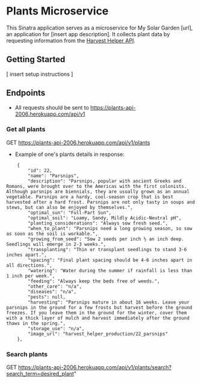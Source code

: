 # Plants Microservice
This Sinatra application serves as a microservice for My Solar Garden [url], an application for [insert app description]. It collects plant data by requesting information from the [Harvest Helper API](https://github.com/damwhit/harvest_helper).

## Getting Started
[ insert setup instructions ]

## Endpoints
- All requests should be sent to https://plants-api-2006.herokuapp.com/api/v1

### Get all plants
GET https://plants-api-2006.herokuapp.com/api/v1/plants

- Example of one's plants details in response:

```
    {
        "id": 22,
        "name": "Parsnips",
        "description": "Parsnips, popular with ancient Greeks and Romans, were brought over to the Americas with the first colonists. Although parsnips are biennials, they are usually grown as an annual vegetable. Parsnips are a hardy, cool-season crop that is best harvested after a hard frost. Parsnips are not only tasty in soups and stews, but can also be enjoyed by themselves.",
        "optimal_sun": "Full-Part Sun",
        "optimal_soil": "Loamy, Sandy, Mildly Acidic-Neutral pH",
        "planting_considerations": "Always sow fresh seed.",
        "when_to_plant": "Parsnips need a long growing season, so sow as soon as the soil is workable.",
        "growing_from_seed": "Sow 2 seeds per inch ½ an inch deep. Seedlings will emerge in 2-3 weeks.",
        "transplanting": "Thin or transplant seedlings to stand 3-6 inches apart.",
        "spacing": "Final plant spacing should be 4-6 inches apart in all directions.",
        "watering": "Water during the summer if rainfall is less than 1 inch per week.",
        "feeding": "Always keep the beds free of weeds.",
        "other_care": "n/a",
        "diseases": "n/a",
        "pests": null,
        "harvesting": "Parsnips mature in about 16 weeks. Leave your parsnips in the ground for a few frosts but harvest before the ground freezes. If you leave them in the ground for the winter, cover them with a thick layer of mulch and harvest immediately after the ground thaws in the spring.",
        "storage_use": "n/a",
        "image_url": "harvest_helper_production/22_parsnips"
    },
```

### Search plants
GET https://plants-api-2006.herokuapp.com/api/v1/plants/search?search_term=desired_plant"

